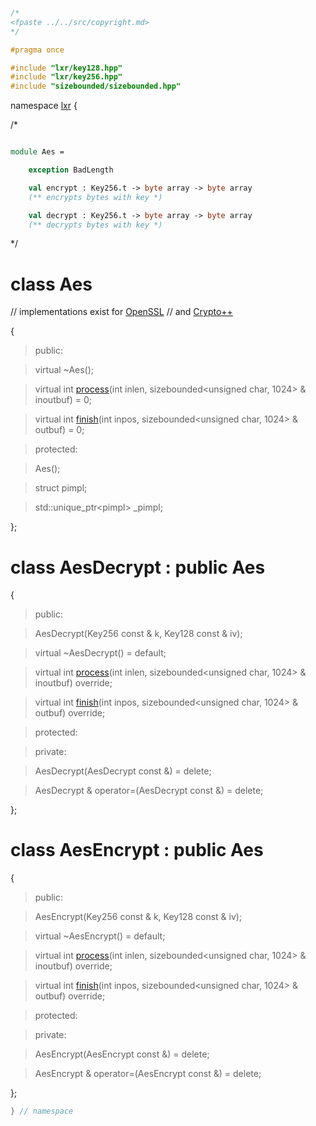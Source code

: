 ```cpp

/*
<fpaste ../../src/copyright.md>
*/

#pragma once

#include "lxr/key128.hpp"
#include "lxr/key256.hpp"
#include "sizebounded/sizebounded.hpp"

````

namespace [lxr](namespace.list) {

/*

```fsharp

module Aes =

    exception BadLength

    val encrypt : Key256.t -> byte array -> byte array
    (** encrypts bytes with key *)

    val decrypt : Key256.t -> byte array -> byte array
    (** decrypts bytes with key *)
```

*/

# class Aes

// implementations exist for [OpenSSL](aes_openssl.cpp.md) 
// and [Crypto++](aes_cryptopp.cpp.md)

{

>public:

>virtual ~Aes();

>virtual int [process](aes_functions.cpp.md)(int inlen, sizebounded&lt;unsigned char, 1024&gt; & inoutbuf) = 0;

>virtual int [finish](aes_functions.cpp.md)(int inpos, sizebounded&lt;unsigned char, 1024&gt; & outbuf) = 0;

>protected:

>Aes();

>struct pimpl;

>std::unique_ptr&lt;pimpl&gt; _pimpl;

};

# class AesDecrypt : public Aes

{

>public:

>AesDecrypt(Key256 const & k, Key128 const & iv);

>virtual ~AesDecrypt() = default;

>virtual int [process](aes_functions.cpp.md)(int inlen, sizebounded&lt;unsigned char, 1024&gt; & inoutbuf) override;

>virtual int [finish](aes_functions.cpp.md)(int inpos, sizebounded&lt;unsigned char, 1024&gt; & outbuf) override;

>protected:

>private:

>AesDecrypt(AesDecrypt const &) = delete;

>AesDecrypt & operator=(AesDecrypt const &) = delete;

};

# class AesEncrypt : public Aes

{

>public:

>AesEncrypt(Key256 const & k, Key128 const & iv);

>virtual ~AesEncrypt() = default;

>virtual int [process](aes_functions.cpp.md)(int inlen, sizebounded&lt;unsigned char, 1024&gt; & inoutbuf) override;

>virtual int [finish](aes_functions.cpp.md)(int inpos, sizebounded&lt;unsigned char, 1024&gt; & outbuf) override;

>protected:

>private:

>AesEncrypt(AesEncrypt const &) = delete;

>AesEncrypt & operator=(AesEncrypt const &) = delete;

};
```cpp
} // namespace
```
